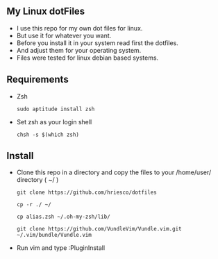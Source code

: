 ## My Linux dotFiles

* I use this repo for my own dot files for linux.
* But use it for whatever you want.
* Before you install it in your system read first the dotfiles.
* And adjust them for your operating system.
* Files were tested for linux debian based systems.

## Requirements

* Zsh 

  `sudo aptitude install zsh`

* Set zsh as your login shell
 
  `chsh -s $(which zsh)`

## Install

* Clone this repo in a directory and copy the files to your /home/user/ directory ( ~/ )
			
	`git clone https://github.com/hriesco/dotfiles`

	`cp -r ./ ~/`
	
	`cp alias.zsh ~/.oh-my-zsh/lib/`

	`git clone https://github.com/VundleVim/Vundle.vim.git ~/.vim/bundle/Vundle.vim`

- Run vim and type :PluginInstall
